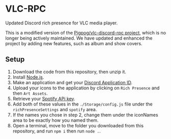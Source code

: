 # VLC-RPC
Updated Discord rich presence for VLC media player.

This is a modified version of the [Pigpog/vlc-discord-rpc project](https://github.com/Pigpog/vlc-discord-rpc), which is no longer being actively maintained. We have updated and enhanced the project by adding new features, such as album and show covers. 

## Setup
1. Download the code from this repository, then unzip it.
2. Install [Node.js](https://nodejs.org/en/download).
3. Make an application and get your [Discord Application ID](https://discord.com/developers/applications).
4. Upload your icons to the application by clicking on `Rich Presence` and then `Art Assets`.
5. Retrieve your [Spotify APi key](https://developer.spotify.com/documentation/web-api/tutorials/getting-started).
6. Add both of these values in the `./Storage/config.js` file under the `richPresenceSettings` and `spotify` area.
7. If the names you chose in step 2, change them under the iconNames area to be exactly how you named them.
8. Open a terminal, move to the folder you downloaded from this repository, and run `npm i` then run `node .`.


